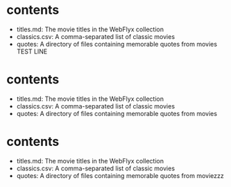 # contents

- titles.md: The movie titles in the WebFlyx collection
- classics.csv: A comma-separated list of classic movies
- quotes: A directory of files containing memorable quotes from movies
TEST LINE
 # contents

- titles.md: The movie titles in the WebFlyx collection
- classics.csv: A comma-separated list of classic movies
- quotes: A directory of files containing memorable quotes from movies
 # contents

- titles.md: The movie titles in the WebFlyx collection
- classics.csv: A comma-separated list of classic movies
- quotes: A directory of files containing memorable quotes from moviezzz
